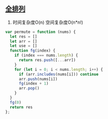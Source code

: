 ## [全排列](https://leetcode-cn.com/problems/permutations/)

1. 时间复杂度O(n) 空间复杂度O(n*n!)
```js
var permute = function (nums) {
  let res = []
  let arr = []
  let use = []
  function fg(index) {
    if (index === nums.length) {
      return res.push([...arr])
    }
    for (let i = 0; i < nums.length; i++) {
      if (arr.includes(nums[i])) continue
      arr.push(nums[i])
      fg(index + 1)
      arr.pop()
    }
  }
  fg(0)
  return res
};
```